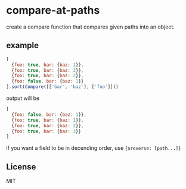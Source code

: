 # compare-at-paths

create a compare function that compares given paths into an object.

## example

``` js
[
  {foo: true, bar: {baz: 1}},
  {foo: true, bar: {baz: 3}},
  {foo: true, bar: {baz: 2}},
  {foo: false, bar: {baz: 1}}
].sort(Compare([['bar', 'baz'], ['foo']]))
```
output will be
``` js
[
  {foo: false, bar: {baz: 1}},
  {foo: true, bar: {baz: 1}},
  {foo: true, bar: {baz: 2}},
  {foo: true, bar: {baz: 3}}
]
```

if you want a field to be in decending order, use `{$reverse: [path...]}`

## License

MIT



